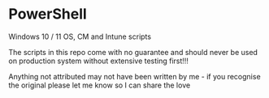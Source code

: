 # PowerShell
 Windows 10 / 11 OS, CM and Intune scripts

 The scripts in this repo come with no guarantee and should never be used on production system without extensive testing first!!!
 
 Anything not attributed may not have been written by me - if you recognise the original please let me know so I can share the love


